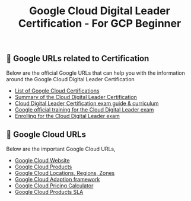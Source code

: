<div align="center">
  <h1>Google Cloud Digital Leader Certification - For GCP Beginner</h1>
</div>

<br />

<!-- Google URLS -->
## :star2: Google URLs related to Certification

Below are the official Google URLs that can help you with the information around the Google Cloud Digital Leader Certification

 - [List of Google Cloud Certifications](https://cloud.google.com/certification)
 - [Summary of the Cloud Digital Leader Certification](https://cloud.google.com/certification/cloud-digital-leader)
 - [Cloud Digital Leader Certification exam guide & curriculum](https://cloud.google.com/certification/guides/cloud-digital-leader)
 - [Google official training for the Cloud Digital Leader exam](https://www.cloudskillsboost.google/paths/9)
 - [Enrolling for the Cloud Digital Leader exam](https://www.webassessor.com/googlecloud)
 
## :gem: Google Cloud URLs

Below are the important Google Cloud URLs,

 - [Google Cloud Website](https://cloud.google.com/)
 - [Google Cloud Products](https://cloud.google.com/products/)
 - [Google Cloud Locations, Regions, Zones](https://cloud.google.com/about/locations)
 - [Google Cloud Adaption framework](https://cloud.google.com/adoption-framework)
 - [Google Cloud Pricing Calculator](https://cloud.google.com/products/calculator)
 - [Google Cloud Products SLA](https://cloud.google.com/terms/sla)
